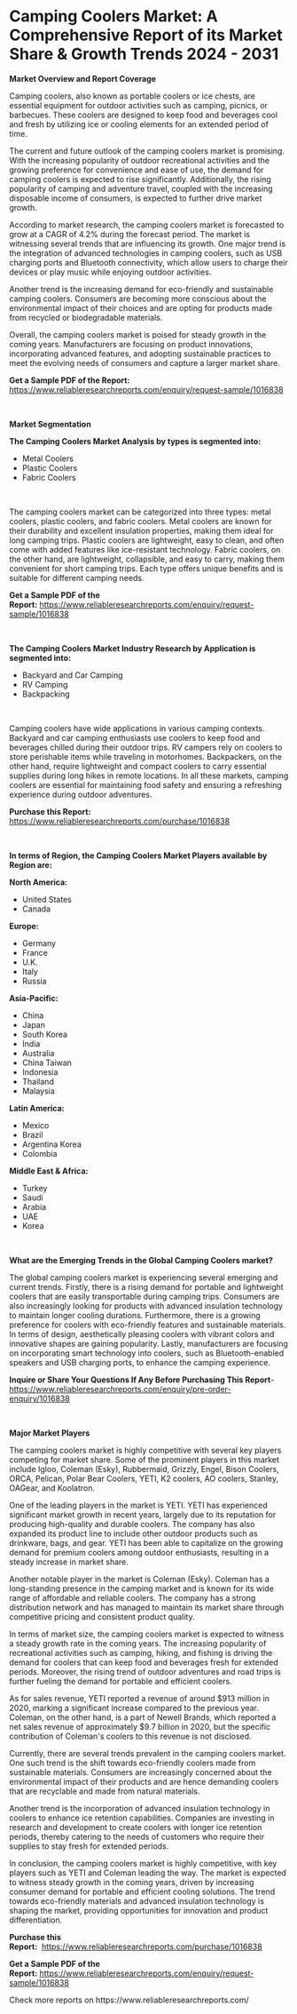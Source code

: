 <p><h1>Camping Coolers Market: A Comprehensive Report of its Market Share & Growth Trends 2024 - 2031</h1></p><p><strong>Market Overview and Report Coverage</strong></p>
<p><p>Camping coolers, also known as portable coolers or ice chests, are essential equipment for outdoor activities such as camping, picnics, or barbecues. These coolers are designed to keep food and beverages cool and fresh by utilizing ice or cooling elements for an extended period of time.</p><p>The current and future outlook of the camping coolers market is promising. With the increasing popularity of outdoor recreational activities and the growing preference for convenience and ease of use, the demand for camping coolers is expected to rise significantly. Additionally, the rising popularity of camping and adventure travel, coupled with the increasing disposable income of consumers, is expected to further drive market growth.</p><p>According to market research, the camping coolers market is forecasted to grow at a CAGR of 4.2% during the forecast period. The market is witnessing several trends that are influencing its growth. One major trend is the integration of advanced technologies in camping coolers, such as USB charging ports and Bluetooth connectivity, which allow users to charge their devices or play music while enjoying outdoor activities.</p><p>Another trend is the increasing demand for eco-friendly and sustainable camping coolers. Consumers are becoming more conscious about the environmental impact of their choices and are opting for products made from recycled or biodegradable materials.</p><p>Overall, the camping coolers market is poised for steady growth in the coming years. Manufacturers are focusing on product innovations, incorporating advanced features, and adopting sustainable practices to meet the evolving needs of consumers and capture a larger market share.</p></p>
<p><strong>Get a Sample PDF of the Report:</strong> <a href="https://www.reliableresearchreports.com/enquiry/request-sample/1016838">https://www.reliableresearchreports.com/enquiry/request-sample/1016838</a></p>
<p>&nbsp;</p>
<p><strong>Market Segmentation</strong></p>
<p><strong>The Camping Coolers Market Analysis by types is segmented into:</strong></p>
<p><ul><li>Metal Coolers</li><li>Plastic Coolers</li><li>Fabric Coolers</li></ul></p>
<p>&nbsp;</p>
<p><p>The camping coolers market can be categorized into three types: metal coolers, plastic coolers, and fabric coolers. Metal coolers are known for their durability and excellent insulation properties, making them ideal for long camping trips. Plastic coolers are lightweight, easy to clean, and often come with added features like ice-resistant technology. Fabric coolers, on the other hand, are lightweight, collapsible, and easy to carry, making them convenient for short camping trips. Each type offers unique benefits and is suitable for different camping needs.</p></p>
<p><strong>Get a Sample PDF of the Report:</strong>&nbsp;<a href="https://www.reliableresearchreports.com/enquiry/request-sample/1016838">https://www.reliableresearchreports.com/enquiry/request-sample/1016838</a></p>
<p>&nbsp;</p>
<p><strong>The Camping Coolers Market Industry Research by Application is segmented into:</strong></p>
<p><ul><li>Backyard and Car Camping</li><li>RV Camping</li><li>Backpacking</li></ul></p>
<p>&nbsp;</p>
<p><p>Camping coolers have wide applications in various camping contexts. Backyard and car camping enthusiasts use coolers to keep food and beverages chilled during their outdoor trips. RV campers rely on coolers to store perishable items while traveling in motorhomes. Backpackers, on the other hand, require lightweight and compact coolers to carry essential supplies during long hikes in remote locations. In all these markets, camping coolers are essential for maintaining food safety and ensuring a refreshing experience during outdoor adventures.</p></p>
<p><strong>Purchase this Report:</strong>&nbsp; <a href="https://www.reliableresearchreports.com/purchase/1016838">https://www.reliableresearchreports.com/purchase/1016838</a></p>
<p>&nbsp;</p>
<p><strong>In terms of Region, the Camping Coolers Market Players available by Region are:</strong></p>
<p>
    <p> <strong> North America: </strong>
        <ul>
            <li>United States</li>
            <li>Canada</li>
        </ul>
        </p> 
    <p> <strong> Europe: </strong>
        <ul>
            <li>Germany</li>
            <li>France</li>
            <li>U.K.</li>
            <li>Italy</li>
            <li>Russia</li>
        </ul>
        </p> 
    <p> <strong> Asia-Pacific: </strong>
        <ul>
            <li>China</li>
            <li>Japan</li>
            <li>South Korea</li>
            <li>India</li>
            <li>Australia</li>
            <li>China Taiwan</li>
            <li>Indonesia</li>
            <li>Thailand</li>
            <li>Malaysia</li>
        </ul>
        </p> 
    <p> <strong> Latin America: </strong>
        <ul>
            <li>Mexico</li>
            <li>Brazil</li>
            <li>Argentina Korea</li>
            <li>Colombia</li>
        </ul>
        </p> 
    <p> <strong> Middle East & Africa: </strong>
        <ul>
            <li>Turkey</li>
            <li>Saudi</li>
            <li>Arabia</li>
            <li>UAE</li>
            <li>Korea</li>
        </ul>
    </p>
    </p>
<p>&nbsp;</p>
<p><strong>What are the Emerging Trends in the Global Camping Coolers market?</strong></p>
<p><p>The global camping coolers market is experiencing several emerging and current trends. Firstly, there is a rising demand for portable and lightweight coolers that are easily transportable during camping trips. Consumers are also increasingly looking for products with advanced insulation technology to maintain longer cooling durations. Furthermore, there is a growing preference for coolers with eco-friendly features and sustainable materials. In terms of design, aesthetically pleasing coolers with vibrant colors and innovative shapes are gaining popularity. Lastly, manufacturers are focusing on incorporating smart technology into coolers, such as Bluetooth-enabled speakers and USB charging ports, to enhance the camping experience.</p></p>
<p><strong>Inquire or Share Your Questions If Any Before Purchasing This Report</strong>- <a href="https://www.reliableresearchreports.com/enquiry/pre-order-enquiry/1016838">https://www.reliableresearchreports.com/enquiry/pre-order-enquiry/1016838</a></p>
<p>&nbsp;</p>
<p><strong>Major Market Players</strong></p>
<p><p>The camping coolers market is highly competitive with several key players competing for market share. Some of the prominent players in this market include Igloo, Coleman (Esky), Rubbermaid, Grizzly, Engel, Bison Coolers, ORCA, Pelican, Polar Bear Coolers, YETI, K2 coolers, AO coolers, Stanley, OAGear, and Koolatron.</p><p>One of the leading players in the market is YETI. YETI has experienced significant market growth in recent years, largely due to its reputation for producing high-quality and durable coolers. The company has also expanded its product line to include other outdoor products such as drinkware, bags, and gear. YETI has been able to capitalize on the growing demand for premium coolers among outdoor enthusiasts, resulting in a steady increase in market share.</p><p>Another notable player in the market is Coleman (Esky). Coleman has a long-standing presence in the camping market and is known for its wide range of affordable and reliable coolers. The company has a strong distribution network and has managed to maintain its market share through competitive pricing and consistent product quality.</p><p>In terms of market size, the camping coolers market is expected to witness a steady growth rate in the coming years. The increasing popularity of recreational activities such as camping, hiking, and fishing is driving the demand for coolers that can keep food and beverages fresh for extended periods. Moreover, the rising trend of outdoor adventures and road trips is further fueling the demand for portable and efficient coolers.</p><p>As for sales revenue, YETI reported a revenue of around $913 million in 2020, marking a significant increase compared to the previous year. Coleman, on the other hand, is a part of Newell Brands, which reported a net sales revenue of approximately $9.7 billion in 2020, but the specific contribution of Coleman's coolers to this revenue is not disclosed.</p><p>Currently, there are several trends prevalent in the camping coolers market. One such trend is the shift towards eco-friendly coolers made from sustainable materials. Consumers are increasingly concerned about the environmental impact of their products and are hence demanding coolers that are recyclable and made from natural materials.</p><p>Another trend is the incorporation of advanced insulation technology in coolers to enhance ice retention capabilities. Companies are investing in research and development to create coolers with longer ice retention periods, thereby catering to the needs of customers who require their supplies to stay fresh for extended periods.</p><p>In conclusion, the camping coolers market is highly competitive, with key players such as YETI and Coleman leading the way. The market is expected to witness steady growth in the coming years, driven by increasing consumer demand for portable and efficient cooling solutions. The trend towards eco-friendly materials and advanced insulation technology is shaping the market, providing opportunities for innovation and product differentiation.</p></p>
<p><strong>Purchase this Report:</strong>&nbsp;&nbsp;<a href="https://www.reliableresearchreports.com/purchase/1016838">https://www.reliableresearchreports.com/purchase/1016838</a></p>
<p></p>
<p><strong>Get a Sample PDF of the Report:</strong>&nbsp;<a href="https://www.reliableresearchreports.com/enquiry/request-sample/1016838">https://www.reliableresearchreports.com/enquiry/request-sample/1016838</a></p>
<p>Check more reports on https://www.reliableresearchreports.com/</p>